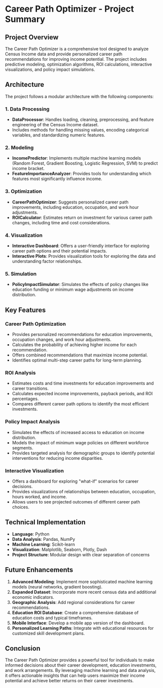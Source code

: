 # Career Path Optimizer - Project Summary

## Project Overview
The Career Path Optimizer is a comprehensive tool designed to analyze Census Income data and provide personalized career path recommendations for improving income potential. The project includes predictive modeling, optimization algorithms, ROI calculations, interactive visualizations, and policy impact simulations.

## Architecture
The project follows a modular architecture with the following components:

### 1. Data Processing
- **DataProcessor**: Handles loading, cleaning, preprocessing, and feature engineering of the Census Income dataset.
- Includes methods for handling missing values, encoding categorical variables, and standardizing numeric features.

### 2. Modeling
- **IncomePredictor**: Implements multiple machine learning models (Random Forest, Gradient Boosting, Logistic Regression, SVM) to predict income bracket.
- **FeatureImportanceAnalyzer**: Provides tools for understanding which features most significantly influence income.

### 3. Optimization
- **CareerPathOptimizer**: Suggests personalized career path improvements, including education, occupation, and work hour adjustments.
- **ROICalculator**: Estimates return on investment for various career path changes, including time and cost considerations.

### 4. Visualization
- **Interactive Dashboard**: Offers a user-friendly interface for exploring career path options and their potential impacts.
- **Interactive Plots**: Provides visualization tools for exploring the data and understanding factor relationships.

### 5. Simulation
- **PolicyImpactSimulator**: Simulates the effects of policy changes like education funding or minimum wage adjustments on income distribution.

## Key Features

### Career Path Optimization
- Provides personalized recommendations for education improvements, occupation changes, and work hour adjustments.
- Calculates the probability of achieving higher income for each recommendation.
- Offers combined recommendations that maximize income potential.
- Identifies optimal multi-step career paths for long-term planning.

### ROI Analysis
- Estimates costs and time investments for education improvements and career transitions.
- Calculates expected income improvements, payback periods, and ROI percentages.
- Compares different career path options to identify the most efficient investments.

### Policy Impact Analysis
- Simulates the effects of increased access to education on income distribution.
- Models the impact of minimum wage policies on different workforce segments.
- Provides targeted analysis for demographic groups to identify potential interventions for reducing income disparities.

### Interactive Visualization
- Offers a dashboard for exploring "what-if" scenarios for career decisions.
- Provides visualizations of relationships between education, occupation, hours worked, and income.
- Allows users to see projected outcomes of different career path choices.

## Technical Implementation
- **Language**: Python
- **Data Analysis**: Pandas, NumPy
- **Machine Learning**: Scikit-learn
- **Visualization**: Matplotlib, Seaborn, Plotly, Dash
- **Project Structure**: Modular design with clear separation of concerns

## Future Enhancements
1. **Advanced Modeling**: Implement more sophisticated machine learning models (neural networks, gradient boosting).
2. **Expanded Dataset**: Incorporate more recent census data and additional economic indicators.
3. **Geographic Analysis**: Add regional considerations for career recommendations.
4. **Education ROI Database**: Create a comprehensive database of education costs and typical timeframes.
5. **Mobile Interface**: Develop a mobile app version of the dashboard.
6. **Personalized Learning Paths**: Integrate with educational resources for customized skill development plans.

## Conclusion
The Career Path Optimizer provides a powerful tool for individuals to make informed decisions about their career development, education investments, and work arrangements. By leveraging machine learning and data analysis, it offers actionable insights that can help users maximize their income potential and achieve better returns on their career investments. 